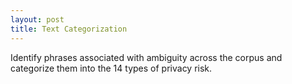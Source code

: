```yaml
---
layout: post
title: Text Categorization
---
```

Identify phrases associated with ambiguity across the corpus and categorize them into the 14 types of privacy risk.
